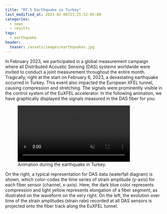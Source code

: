 ```yaml
---
title: "M7.5 Earthquake in Turkey"
last_modified_at: 2023-02-06T23:25:52-05:00
categories:
  - news
  - results
tags:
  - earthquake
header:
  teaser: /assets/images/earthquakes.jpg
---
```


In February 2023, we participated in a global measurement campaign where all Distributed Acoustic Sensing (DAS) systems worldwide were invited to conduct a joint measurement throughout the entire month. Tragically, right at the start on February 6, 2023, a devastating earthquake occurred in Turkey. This event also  impacted the European XFEL tunnel, causing compression and stretching. The signals were prominently visible in the control system of the EuXFEL accelerator. In the following animation, we have graphically displayed the signals measured in the DAS fiber for you:

<figure class="align-center">
  <video muted autoplay loop style="width: 85%; height: auto;" controls>
    <source src="{{ site.url }}{{ site.baseurl }}/assets/animations/anim_EQ_turkey.mp4" type="video/mp4">
  </video>
  <figcaption>Animation during the earthquake in Turkey.</figcaption>
</figure>




On the right, a typical representation for DAS data (waterfall diagram) is shown, which color-codes the time series of strain amplitude (y-axis) for each fiber sensor (channel, x-axis). Here, the dark blue color represents compression and light yellow represents elongation of a fiber segment, as illustrated on the waveform on the very right. On the left, the evolution over time of the strain amplitudes (strain rate) recorded at all DAS sensors is projected onto the fiber track along the EuXFEL tunnel.


